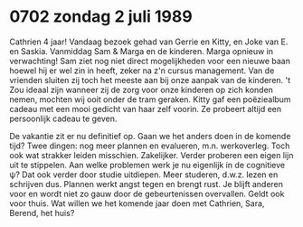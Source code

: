 # 0702 zondag 2 juli 1989
Cathrien 4 jaar! Vandaag bezoek gehad van Gerrie en Kitty, en Joke van E.  en Saskia.  Vanmiddag Sam & Marga en de kinderen.  Marga opnieuw in verwachting! Sam ziet nog niet direct mogelijkheden voor een nieuwe baan hoewel hij er wel zin in heeft, zeker na z'n cursus management. Van de vrienden sluiten zij toch het meeste aan bij onze aanpak van de kinderen. 't Zou ideaal  zijn wanneer zij de zorg voor onze kinderen op zich konden nemen, mochten wij ooit onder de tram geraken.   Kitty gaf een poëziealbum cadeau met een mooi gedicht van haar zelf voorin.  Ze probeert altijd een persoonlijk cadeau te geven.

De vakantie zit er nu definitief op. Gaan we het anders doen in de komende tijd? Twee dingen: nog meer plannen en evalueren, m.n. werkoverleg. Toch ook wat strakker leiden misschien.  Zakelijker. Verder proberen een eigen lijn uit te stippelen. Aan welke  problemen  werk je nu eigenlijk in de cognitieve ψ? Dat ook verder door studie uitdiepen. Meer studeren, d.w.z. lezen en schrijven dus. Plannen werkt angst tegen en brengt rust. Je blijft anderen voor en wordt niet zo gauw door de gebeurtenissen overvallen. Geldt ook voor thuis. Wat willen we het komende jaar doen met Cathrien, Sara, Berend, het huis?